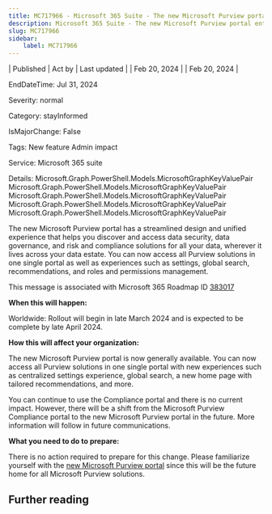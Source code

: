 ```yaml
---
title: MC717966 - Microsoft 365 Suite - The new Microsoft Purview portal entering general availability
description: Microsoft 365 Suite - The new Microsoft Purview portal entering general availability
slug: MC717966
sidebar:
    label: MC717966
---
```


| Published | Act by | Last updated |
| Feb 20, 2024 |  | Feb 20, 2024 |

EndDateTime: Jul 31, 2024

Severity: normal

Category: stayInformed

IsMajorChange: False

Tags: New feature Admin impact

Service: Microsoft 365 suite

Details: Microsoft.Graph.PowerShell.Models.MicrosoftGraphKeyValuePair Microsoft.Graph.PowerShell.Models.MicrosoftGraphKeyValuePair Microsoft.Graph.PowerShell.Models.MicrosoftGraphKeyValuePair Microsoft.Graph.PowerShell.Models.MicrosoftGraphKeyValuePair Microsoft.Graph.PowerShell.Models.MicrosoftGraphKeyValuePair

<p>The new Microsoft Purview portal has a streamlined design and unified experience that helps you discover and access data security, data governance, and risk and compliance solutions for all your data, wherever it lives across your data estate. You can now access all Purview solutions in one single portal as well as experiences such as settings, global search, recommendations, and roles and permissions management.</p>
<p>This message is associated with Microsoft 365 Roadmap ID <a href="https://www.microsoft.com/microsoft-365/roadmap?filters=&amp;searchterms=383017" target="_blank">383017</a></p>
<p><b>When this will happen:</b></p>

<p>Worldwide: Rollout will begin in late March 2024 and is expected to be complete by late April 2024.&nbsp;</p>

<p><b>How this will affect your organization:</b></p>

<p>The new Microsoft Purview portal is now generally available. You can now access all Purview solutions in one single portal with new experiences such as centralized settings experience, global search, a new home page with tailored recommendations, and more.&nbsp;</p><p>You can continue to use the Compliance portal and there is no current impact. However, there will be a shift from the Microsoft Purview Compliance portal to the new Microsoft Purview portal in the future. More information will follow in future communications.</p>
<p><b>What you need to do to prepare:</b></p>
<p>There is no action required to prepare for this change. Please familiarize yourself with the <a href="https://go.microsoft.com/fwlink/?linkid=2260547" target="_blank">new Microsoft Purview portal</a> since this will be the future home for all Microsoft Purview solutions.</p>

## Further reading
